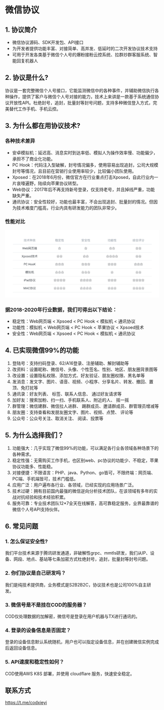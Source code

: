 # 微信协议

## 1. 协议简介

- 微信协议源码、SDK开发包、API接口
- 为开发者提供功能丰富、对接简单、高并发、低延时的二次开发协议技术支持
- 可用于开发各类基于微信个人号的爆粉接粉云控系统、拉群炒群客服系统、智能回复机器人

## 2. 协议是什么?

协议是一套完整微信个人号接口，它能监测微信中的各种事件，并辅助微信执行各种操作，提供了客户与微信个人号对接的能力，技术上来讲是一款基于系统通信协议开放性API。杜绝封号，追封，批量封等封号问题，支持多种微信登入方式，完美替代工作手机、手机云控。

## 3. 为什么都在用协议技术?

### 各种技术差异

- 安卓模拟机：延迟高、消息实时到达率低、模拟人为操作效率慢、功能偏少，承担不了商业化功能。
- PC Hook：代码注入型破解，封号情况偏多，使用容易出现追封，公司大规模封号等情况，且目前在营销行业使用率较少，比较偏小团队使用。
- Xposed：在2018年6月份，微信官方在行业重点打击Xposed，自此行业内一片哀嚎遍野，陆续向苹果协议转型。
- Web协议：2017年后不再支持新号登录，仅支持老号，并且掉线严重，功能缺失严重。
- 通讯协议：安全性较好，功能也最丰富，不会出现追封、批量封的情况。但因为技术难度门槛高，行业内具有研发能力的团队非常少。

### 性能对比

![微控api技术对比表](https://github.com/Codbaby/WeChat/blob/main/Resources/%E5%8D%8F%E8%AE%AE%E6%8A%80%E6%9C%AF%E7%B1%BB%E5%9E%8B%E5%AF%B9%E6%AF%94%E8%A1%A8.jpg)

### 据2018-2020年行业数据，我们可得出以下结论：

- 稳定性：Web网页端 < Xpsoed < PC Hook <  模拟机 < 通讯协议
- 功能性：模拟机 < Web网页端 <  PC Hook < 苹果协议 <  Xpsoed技术 
- 安全性：Web网页端 <  Xpsoed < PC Hook < 模拟机 <  通讯协议

## 4. 已实现微信99%的功能

1. 登陆号：支持扫码登录、62/A16登录、注册辅助、解封辅助等
2. 改资料：设置昵称、微信号、头像、个性签名、性别、地区、朋友圈背景图等
3. 改设置：设置隐私权限、添加方式、好友验证、朋友圈权限、黑名单等
4. 发消息：发文字、图片、语音、视频、小程序、分享名片、转发、撤回、置顶、免打扰等
5. 通讯录：好友列表、 标签、联系人信息、 通过好友请求等
6. 加好友：搜索加粉、扫一扫、手机联系人、附近的人、 摇一摇
7. 群管理：微信建群、微信拉人进群、 踢群成员、邀请群成员、群管理员增减等
8. 朋友圈：支持查看和发朋友圈文字、图片、视频、点赞、 评论等
9. 公众号：公众号关注、取消关注、 阅读、投票等

## 5. 为什么选择我们？

1. 功能强大：几乎实现了微信99%的功能，可以满足各行业各领域各种场景下的各种需求。
2. 稳定性强：无需购买工作手机，也区别web、pc协议的功能少、不稳定，苹果协议功能多、性能稳。
3. 对接便捷：不限语言：PHP、java、Python、go皆可，不限终端：网页端、PC端、手机端皆可，技术门槛低。
4. 应用广泛：用户遍布各行业、各领域，已经实现的应用场景广泛。
5. 技术过硬：拥有目前国内最强的微信逆向分析技术团队，在该领域有多年的实战对抗经验和技术经验积累。
6. 服务可靠：专业技术团队12*7全天在线解答，高可靠稳定服务，业界最靠谱的微信个人号API支持伙伴。

## 6. 常见问题

### 1. 怎么保证安全性?
我们平台技术来源于腾讯研发通道，非破解性grpc、mmtls研发，我们从IP、设备、网段、地点、基站等七条加密方式杜绝封号，追封，批量封等封号问题。
### 2. 你们协议是自己研发吗？
我们是纯技术提供商，业务模式是S2B2B2C，协议技术也是公司100%自主研发。
### 3. 微信号是不是挂在COD的服务器？
COD仅处理数据的加解密，微信号是登录在用户机器与TX进行通讯的。
### 4. 登录的设备信息是否固定？
登录的设备信息默认系统随机，用户也可以指定设备信息，并在创建微信实例完成后返回设备信息。
### 5. API速度和稳定性如何？
COD使用AWS K8S 部署，并使用 cloudflare 服务，快速安全稳定。





## 联系方式

https://t.me/codxieyi



